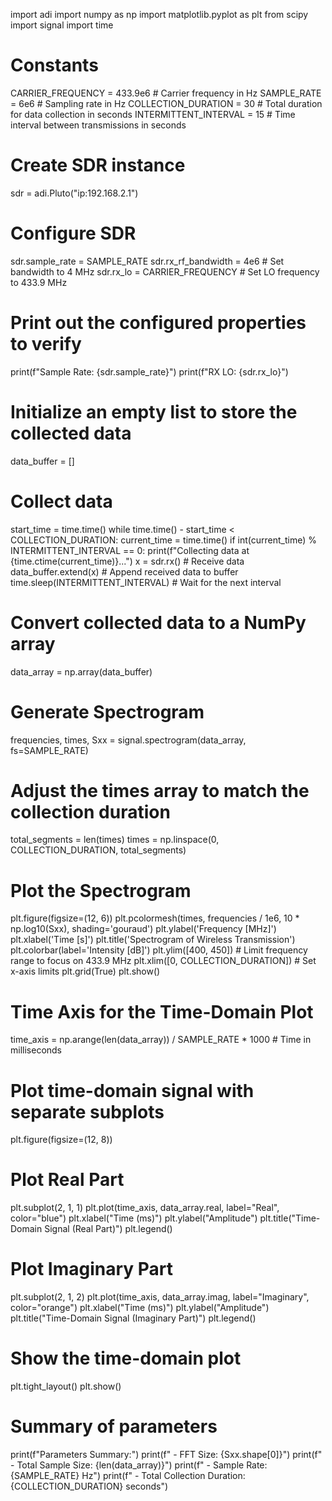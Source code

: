 import adi
import numpy as np
import matplotlib.pyplot as plt
from scipy import signal
import time

# Constants
CARRIER_FREQUENCY = 433.9e6  # Carrier frequency in Hz
SAMPLE_RATE = 6e6             # Sampling rate in Hz
COLLECTION_DURATION = 30       # Total duration for data collection in seconds
INTERMITTENT_INTERVAL = 15     # Time interval between transmissions in seconds

# Create SDR instance
sdr = adi.Pluto("ip:192.168.2.1")

# Configure SDR
sdr.sample_rate = SAMPLE_RATE
sdr.rx_rf_bandwidth = 4e6  # Set bandwidth to 4 MHz
sdr.rx_lo = CARRIER_FREQUENCY  # Set LO frequency to 433.9 MHz

# Print out the configured properties to verify
print(f"Sample Rate: {sdr.sample_rate}")
print(f"RX LO: {sdr.rx_lo}")

# Initialize an empty list to store the collected data
data_buffer = []

# Collect data
start_time = time.time()
while time.time() - start_time < COLLECTION_DURATION:
    current_time = time.time()
    if int(current_time) % INTERMITTENT_INTERVAL == 0:
        print(f"Collecting data at {time.ctime(current_time)}...")
        x = sdr.rx()  # Receive data
        data_buffer.extend(x)  # Append received data to buffer
        time.sleep(INTERMITTENT_INTERVAL)  # Wait for the next interval

# Convert collected data to a NumPy array
data_array = np.array(data_buffer)

# Generate Spectrogram
frequencies, times, Sxx = signal.spectrogram(data_array, fs=SAMPLE_RATE)

# Adjust the times array to match the collection duration
total_segments = len(times)
times = np.linspace(0, COLLECTION_DURATION, total_segments)

# Plot the Spectrogram
plt.figure(figsize=(12, 6))
plt.pcolormesh(times, frequencies / 1e6, 10 * np.log10(Sxx), shading='gouraud')
plt.ylabel('Frequency [MHz]')
plt.xlabel('Time [s]')
plt.title('Spectrogram of Wireless Transmission')
plt.colorbar(label='Intensity [dB]')
plt.ylim([400, 450])  # Limit frequency range to focus on 433.9 MHz
plt.xlim([0, COLLECTION_DURATION])  # Set x-axis limits
plt.grid(True)
plt.show()

# Time Axis for the Time-Domain Plot
time_axis = np.arange(len(data_array)) / SAMPLE_RATE * 1000  # Time in milliseconds

# Plot time-domain signal with separate subplots
plt.figure(figsize=(12, 8))

# Plot Real Part
plt.subplot(2, 1, 1)
plt.plot(time_axis, data_array.real, label="Real", color="blue")
plt.xlabel("Time (ms)")
plt.ylabel("Amplitude")
plt.title("Time-Domain Signal (Real Part)")
plt.legend()

# Plot Imaginary Part
plt.subplot(2, 1, 2)
plt.plot(time_axis, data_array.imag, label="Imaginary", color="orange")
plt.xlabel("Time (ms)")
plt.ylabel("Amplitude")
plt.title("Time-Domain Signal (Imaginary Part)")
plt.legend()

# Show the time-domain plot
plt.tight_layout()
plt.show()

# Summary of parameters
print(f"Parameters Summary:")
print(f" - FFT Size: {Sxx.shape[0]}")
print(f" - Total Sample Size: {len(data_array)}")
print(f" - Sample Rate: {SAMPLE_RATE} Hz")
print(f" - Total Collection Duration: {COLLECTION_DURATION} seconds")
